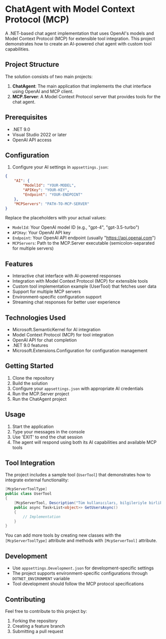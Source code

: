 # ChatAgent with Model Context Protocol (MCP)

A .NET-based chat agent implementation that uses OpenAI's models and Model Context Protocol (MCP) for extensible tool integration. This project demonstrates how to create an AI-powered chat agent with custom tool capabilities.

## Project Structure

The solution consists of two main projects:

1. **ChatAgent**: The main application that implements the chat interface using OpenAI and MCP client.
2. **MCP.Server**: A Model Context Protocol server that provides tools for the chat agent.

## Prerequisites

- .NET 9.0
- Visual Studio 2022 or later
- OpenAI API access

## Configuration

1. Configure your AI settings in `appsettings.json`:

```json
{
    "AI": {
        "ModelId": "YOUR-MODEL",
        "APIKey": "YOUR-KEY",
        "Endpoint": "YOUR-ENDPOINT"
    },
    "MCPServers": "PATH-TO-MCP-SERVER"
}
```

Replace the placeholders with your actual values:
- `ModelId`: Your OpenAI model ID (e.g., "gpt-4", "gpt-3.5-turbo")
- `APIKey`: Your OpenAI API key
- `Endpoint`: Your OpenAI API endpoint (usually "https://api.openai.com")
- `MCPServers`: Path to the MCP.Server executable (semicolon-separated for multiple servers)

## Features

- Interactive chat interface with AI-powered responses
- Integration with Model Context Protocol (MCP) for extensible tools
- Custom tool implementation example (UserTool) that fetches user data
- Support for multiple MCP servers
- Environment-specific configuration support
- Streaming chat responses for better user experience

## Technologies Used

- Microsoft.SemanticKernel for AI integration
- Model Context Protocol (MCP) for tool integration
- OpenAI API for chat completion
- .NET 9.0 features
- Microsoft.Extensions.Configuration for configuration management

## Getting Started

1. Clone the repository
2. Build the solution
3. Configure your `appsettings.json` with appropriate AI credentials
4. Run the MCP.Server project
5. Run the ChatAgent project

## Usage

1. Start the application
2. Type your messages in the console
3. Use 'EXIT' to end the chat session
4. The agent will respond using both its AI capabilities and available MCP tools

## Tool Integration

The project includes a sample tool (`UserTool`) that demonstrates how to integrate external functionality:

```csharp
[McpServerToolType]
public class UserTool
{
    [McpServerTool, Description("Tüm kullanıcıları, bilgileriyle birlikte getirir.")]
    public async Task<List<object>> GetUsersAsync()
    {
        // Implementation
    }
}
```

You can add more tools by creating new classes with the `[McpServerToolType]` attribute and methods with `[McpServerTool]` attribute.

## Development

- Use `appsettings.Development.json` for development-specific settings
- The project supports environment-specific configurations through `DOTNET_ENVIRONMENT` variable
- Tool development should follow the MCP protocol specifications

## Contributing

Feel free to contribute to this project by:
1. Forking the repository
2. Creating a feature branch
3. Submitting a pull request

